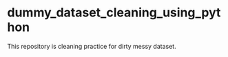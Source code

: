 # dummy_dataset_cleaning_using_python
This repository is cleaning practice for dirty messy dataset.
